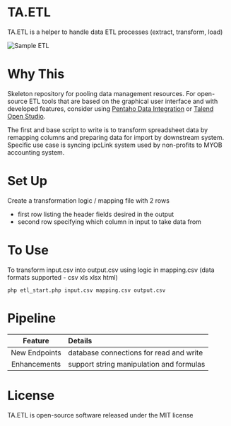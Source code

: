 # TA.ETL
TA.ETL is a helper to handle data ETL processes (extract, transform, load)

![Sample ETL](https://github.com/tebelorg/TA.ETL/raw/master/sample.png)

# Why This
Skeleton repository for pooling data management resources. For open-source ETL tools that are based on the graphical user interface and with developed features, consider using [Pentaho Data Integration](http://community.pentaho.com/projects/data-integration/) or [Talend Open Studio](https://www.talend.com/download/talend-open-studio#t4).

The first and base script to write is to transform spreadsheet data by remapping columns and preparing data for import by downstream system. Specific use case is syncing ipcLink system used by non-profits to MYOB accounting system.

# Set Up
Create a transformation logic / mapping file with 2 rows
- first row listing the header fields desired in the output
- second row specifying which column in input to take data from

# To Use
To transform input.csv into output.csv using logic in mapping.csv (data formats supported - csv xls xlsx html)
```
php etl_start.php input.csv mapping.csv output.csv
```

# Pipeline
Feature|Details
:-----:|:------
New Endpoints|database connections for read and write
Enhancements|support string manipulation and formulas

# License
TA.ETL is open-source software released under the MIT license
